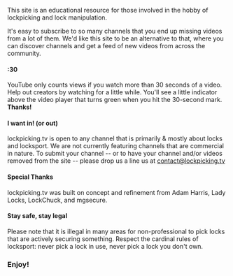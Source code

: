 This site is an educational resource for those involved in the hobby of lockpicking and lock manipulation.

It's easy to subscribe to so many channels that you end up missing videos from a lot of them. We'd like this site to be an alternative to that, where you can discover channels and get a feed of new videos from across the community.

#### :30

YouTube only counts views if you watch more than 30 seconds of a video.
Help out creators by watching for a little while. You'll see a little indicator above the video player that turns green when you hit the 30-second mark. **Thanks!**

#### I want in! (or out)

lockpicking.tv is open to any channel that is primarily & mostly about locks and locksport. We are not currently featuring channels that are commercial in nature. To submit your channel -- or to have your channel and/or videos removed from the site -- please drop us a line us at [contact@lockpicking.tv](mailto:contact@lockpicking.tv)

#### Special Thanks

lockpicking.tv was built on concept and refinement from Adam Harris, Lady Locks, LockChuck, and mgsecure. 

#### Stay safe, stay legal

Please note that it is illegal in many areas for non-professional to pick locks that are actively securing something.
Respect the cardinal rules of locksport: never pick a lock in use, never pick a lock you don't own.

### Enjoy!

